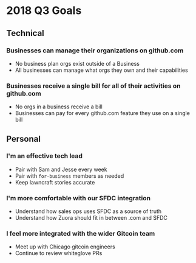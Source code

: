 # 2018 Q3 Goals

## Technical

### Businesses can manage their organizations on github.com

* No business plan orgs exist outside of a Business
* All businesses can manage what orgs they own and their capabilities

### Businesses receive a single bill for all of their activities on github.com

* No orgs in a business receive a bill
* Businesses can pay for every github.com feature they use on a single bill

## Personal

### I'm an effective tech lead

* Pair with Sam and Jesse every week
* Pair with `for-business` members as needed
* Keep lawncraft stories accurate

### I'm more comfortable with our SFDC integration

* Understand how sales ops uses SFDC as a source of truth
* Understand how Zuora should fit in between .com and SFDC

### I feel more integrated with the wider Gitcoin team

* Meet up with Chicago gitcoin engineers
* Continue to review whiteglove PRs
